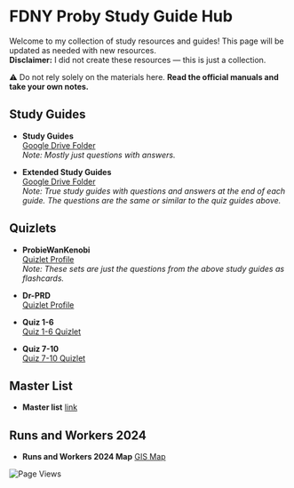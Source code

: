 # FDNY Proby Study Guide Hub

Welcome to my collection of study resources and guides! This page will be updated as needed with new resources.  
**Disclaimer:** I did not create these resources — this is just a collection.  

⚠️ Do not rely solely on the materials here. **Read the official manuals and take your own notes.**

## Study Guides

- **Study Guides**  
  [Google Drive Folder](https://drive.google.com/drive/folders/1KdUjpUIhk5Xx2tN3zrHBtFJZqs7q0gqC?usp=share_link)  
  *Note: Mostly just questions with answers.*

- **Extended Study Guides**  
  [Google Drive Folder](https://drive.google.com/drive/folders/16lL_Vufx-rdeVvaPmDyo-TNibnBwXvw0?usp=sharing)  
  *Note: True study guides with questions and answers at the end of each guide. The questions are the same or similar to the quiz guides above.*


##  Quizlets

- **ProbieWanKenobi**  
  [Quizlet Profile](https://quizlet.com/user/ProbieWanKenobi/sets)  
  *Note: These sets are just the questions from the above study guides as flashcards.*
  
- **Dr-PRD**  
  [Quizlet Profile](https://quizlet.com/user/Dr-PRD/sets)

- **Quiz 1-6**  
  [Quiz 1-6 Quizlet](https://quizlet.com/1067795142/quiz-1-6-flash-cards/?i=6obvr0&x=1jqt)

- **Quiz 7-10**  
  [Quiz 7-10 Quizlet](https://quizlet.com/1066906529/quiz-7-10-flash-cards/?i=6obvr0&x=1jqt)

## Master List 
- **Master list**
  [link](https://docs.google.com/spreadsheets/d/1soK8JYdsaYyLJ7ANSUX7J71X6k1QErrZGS9keB799PU/edit?usp=sharing)

##  Runs and Workers 2024

- **Runs and Workers 2024 Map**
  [GIS Map](https://www.arcgis.com/apps/mapviewer/index.html?webmap=f87ba8dda07646e5bbe9170fa66070bc&center=-73.938922%2C40.731277&level=11)



![Page Views](https://hits.sh/dr-nozzle.github.io/FDNY-Study-Guides.svg)
